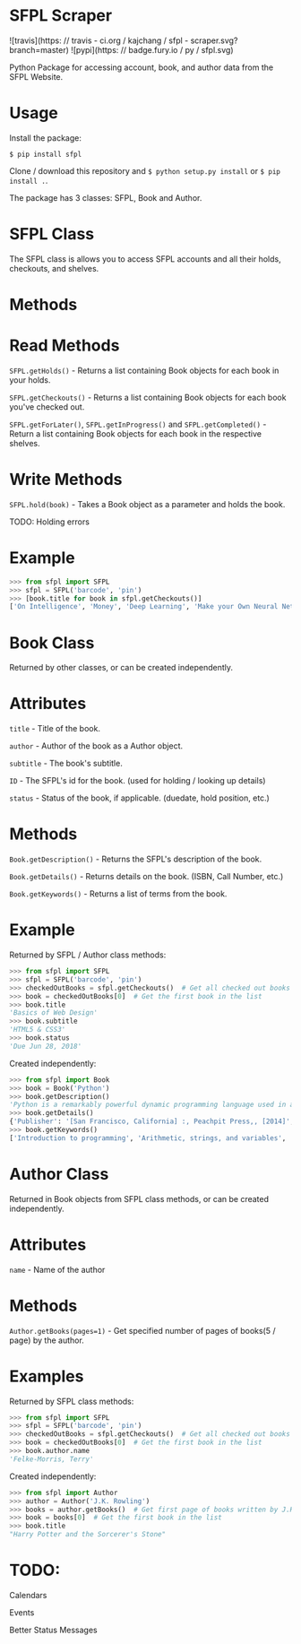 # SFPL Scraper
![travis](https: // travis - ci.org / kajchang / sfpl - scraper.svg?branch=master)
![pypi](https: // badge.fury.io / py / sfpl.svg)

Python Package for accessing account, book, and author data from the SFPL Website.

# Usage

Install the package:

```$ pip install sfpl```

Clone / download this repository and ```$ python setup.py install``` or ```$ pip install .```.


The package has 3 classes: SFPL, Book and Author.

# SFPL Class

The SFPL class is allows you to access SFPL accounts and all their holds, checkouts, and shelves.

# Methods

# Read Methods

```SFPL.getHolds()``` - Returns a list containing Book objects for each book in your holds.

```SFPL.getCheckouts()``` - Returns a list containing Book objects for each book you've checked out.

```SFPL.getForLater()```, ```SFPL.getInProgress()``` and ```SFPL.getCompleted()``` - Return a list containing Book objects for each book in the respective shelves.

# Write Methods

```SFPL.hold(book)``` - Takes a Book object as a parameter and holds the book.

TODO:
Holding errors

# Example

```python
>>> from sfpl import SFPL
>>> sfpl = SFPL('barcode', 'pin')
>>> [book.title for book in sfpl.getCheckouts()]
['On Intelligence', 'Money', 'Deep Learning', 'Make your Own Neural Network']
```

# Book Class

Returned by other classes, or can be created independently.

# Attributes

```title``` - Title of the book.

```author``` - Author of the book as a Author object.

```subtitle``` - The book's subtitle.

```ID``` - The SFPL's id for the book. (used for holding / looking up details)

```status``` - Status of the book, if applicable. (duedate, hold position, etc.)

# Methods

```Book.getDescription()``` - Returns the SFPL's description of the book.

```Book.getDetails()``` - Returns details on the book. (ISBN, Call Number, etc.)

```Book.getKeywords()``` - Returns a list of terms from the book.

# Example

Returned by SFPL / Author class methods:

```python
>>> from sfpl import SFPL
>>> sfpl = SFPL('barcode', 'pin')
>>> checkedOutBooks = sfpl.getCheckouts()  # Get all checked out books
>>> book = checkedOutBooks[0]  # Get the first book in the list
>>> book.title
'Basics of Web Design'
>>> book.subtitle
'HTML5 & CSS3'
>>> book.status
'Due Jun 28, 2018'
```

Created independently:

```python
>>> from sfpl import Book
>>> book = Book('Python')
>>> book.getDescription()
'Python is a remarkably powerful dynamic programming language used in a wide variety of situations such as Web, database access ...'
>>> book.getDetails()
{'Publisher': '[San Francisco, California] :, Peachpit Press,, [2014]', 'Edition': 'Third edition', 'ISBN': ['9780321929556', '0321929551'], ...}
>>> book.getKeywords()
['Introduction to programming', 'Arithmetic, strings, and variables', 'Writing programs', 'Flow of control', 'Functions', ...]
```

# Author Class

Returned in Book objects from SFPL class methods, or can be created independently.

# Attributes

```name``` - Name of the author

# Methods

```Author.getBooks(pages=1)``` - Get specified number of pages of books(5 / page) by the author.

# Examples

Returned by SFPL class methods:

```python
>>> from sfpl import SFPL
>>> sfpl = SFPL('barcode', 'pin')
>>> checkedOutBooks = sfpl.getCheckouts()  # Get all checked out books
>>> book = checkedOutBooks[0]  # Get the first book in the list
>>> book.author.name
'Felke-Morris, Terry'
```

Created independently:

```python
>>> from sfpl import Author
>>> author = Author('J.K. Rowling')
>>> books = author.getBooks()  # Get first page of books written by J.K. Rowling
>>> book = books[0]  # Get the first book in the list
>>> book.title
"Harry Potter and the Sorcerer's Stone"
```

# TODO:

Calendars

Events

Better Status Messages

